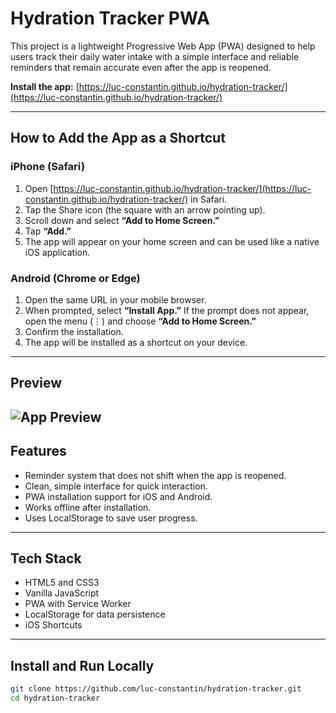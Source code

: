 # Hydration Tracker PWA

This project is a lightweight Progressive Web App (PWA) designed to help users track their daily water intake with a simple interface and reliable reminders that remain accurate even after the app is reopened.

**Install the app:** [https://luc-constantin.github.io/hydration-tracker/](https://luc-constantin.github.io/hydration-tracker/)

---

## How to Add the App as a Shortcut

### iPhone (Safari)
1. Open [https://luc-constantin.github.io/hydration-tracker/](https://luc-constantin.github.io/hydration-tracker/) in Safari.  
2. Tap the Share icon (the square with an arrow pointing up).  
3. Scroll down and select **“Add to Home Screen.”**  
4. Tap **“Add.”**  
5. The app will appear on your home screen and can be used like a native iOS application.

### Android (Chrome or Edge)
1. Open the same URL in your mobile browser.  
2. When prompted, select **“Install App.”** If the prompt does not appear, open the menu (⋮) and choose **“Add to Home Screen.”**  
3. Confirm the installation.  
4. The app will be installed as a shortcut on your device.

---

## Preview

![App Preview](https://github.com/luc-constantin/hydration-tracker/issues/1#issuecomment-3449991324)
---

## Features
- Reminder system that does not shift when the app is reopened.  
- Clean, simple interface for quick interaction.  
- PWA installation support for iOS and Android.  
- Works offline after installation.  
- Uses LocalStorage to save user progress.

---

## Tech Stack
- HTML5 and CSS3  
- Vanilla JavaScript  
- PWA with Service Worker  
- LocalStorage for data persistence
- iOS Shortcuts

---

## Install and Run Locally

```bash
git clone https://github.com/luc-constantin/hydration-tracker.git
cd hydration-tracker
